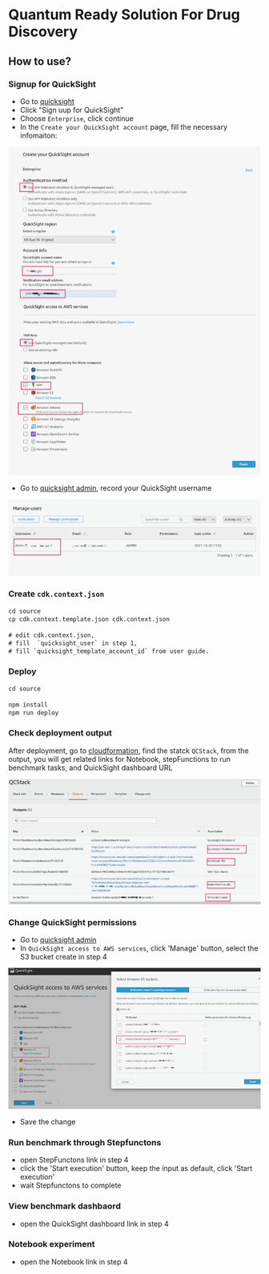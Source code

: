 # Quantum Ready Solution For Drug Discovery

## How to use?

### Signup for QuickSight
   - Go to [quicksight](https://quicksight.aws.amazon.com/sn/start)
   - Click "Sign uup for QuickSight"
   - Choose `Enterprise`, click continue
   - In the `Create your QuickSight account` page, fill the necessary infomaiton:
   
   ![create quicksight](./docs/images/create_quicksight.png) 
   
   - Go to [quicksight admin](https://us-east-1.quicksight.aws.amazon.com/sn/admin), record your QuickSight username
   
   ![quicksight username](./docs/images/quicksight_username.png)    

### Create `cdk.context.json`

```shell
cd source
cp cdk.context.template.json cdk.context.json 

# edit cdk.context.json, 
# fill  `quicksight_user` in step 1, 
# fill `quicksight_template_account_id` from user guide.

```

### Deploy 

```shell
cd source

npm install
npm run deploy

```

### Check deployment output

 After deployment, go to [cloudformation](https://console.aws.amazon.com/cloudformation/home), find the statck `QCStack`, from the output, you will get related links for Notebook, stepFunctions to run benchmark tasks, and QuickSight dashboard URL

![cloudformation output](./docs/images/deploy_output.png)   


### Change QuickSight permissions

 - Go to [quicksight admin](https://us-east-1.quicksight.aws.amazon.com/sn/admin#aws) 
 - In `QuickSight access to AWS services`, click 'Manage' button, select the S3 bucket create in step 4

![quicksight permissions](./docs/images/quicksight_perm.png) 

 - Save the change 


### Run benchmark through Stepfunctons

 -  open StepFunctons link in step 4
 -  click the 'Start execution' button, keep the input as default, click 'Start execution'
 -  wait Stepfunctons to complete

### View benchmark dashbaord

 - open the QuickSight dashboard link in step 4

### Notebook experiment 

 - open the Notebook link in step 4




